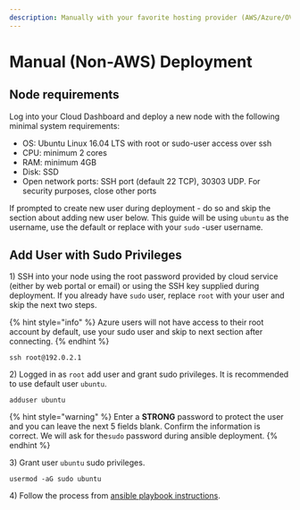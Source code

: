 ```yaml
---
description: Manually with your favorite hosting provider (AWS/Azure/OVH/etc)
---
```


# Manual \(Non-AWS\) Deployment

## Node requirements

Log into your Cloud Dashboard and deploy a new node with the following minimal system requirements:

* OS: Ubuntu Linux 16.04 LTS with root or sudo-user access over ssh
* CPU: minimum 2 cores
* RAM: minimum 4GB
* Disk: SSD
* Open network ports: SSH port \(default 22 TCP\), 30303 UDP. For security purposes, close other ports

If prompted to create new user during deployment - do so and skip the section about adding new user below. This guide will be using `ubuntu` as the username, use the default or replace with your `sudo` -user username.

## Add User with Sudo Privileges

1\) SSH into your node using the root password provided by cloud service \(either by web portal or email\) or using the SSH key supplied during deployment. If you already have  `sudo`  user, replace  `root`  with your user and skip the next two steps.

{% hint style="info" %}
Azure users will not have access to their root account by default, use your sudo user and skip to next section after connecting.
{% endhint %}

```text
ssh root@192.0.2.1
```

2\) Logged in as  `root`  add user and grant sudo privileges. It is recommended to use default user  `ubuntu`.

```text
adduser ubuntu
```

{% hint style="warning" %}
Enter a **STRONG** password to protect the user and you can leave the next 5 fields blank. Confirm the information is correct. We will ask for the`sudo` password during ansible deployment.
{% endhint %}

3\) Grant user `ubuntu` sudo privileges.

```text
usermod -aG sudo ubuntu
```

4\) Follow the process from [ansible playbook instructions](../new-validator-process-flow/prior-node-setup-instructions.md#iii-ansible-playbook-configuration).


